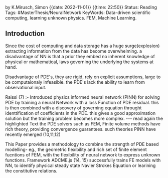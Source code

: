 by K.Mirusch, Simon 
{{date: 2022-11-01}} {{time: 22:50}}
Status: Reading
Tags: #MasterThesis/NeuralNetwork
KeyWords: Data-driven scientific computing, learning unknown physics. FEM, Machine Learning.



## Introduction 

Since the cost of computing and data storage has a huge surge(explosion) extracting information from the data has become overwhelming. a disadvantage of NN is that a prior they embed no inherent knowledge of physical or mathematical, laws governing the underlying the systems at hand.

Disadvantage of PDE's, they are rigid, rely on explicit assumptions, large to be computaionaly infeasible. the PDE's lack the ability to learn from observational input.

Raissi (7) :- Introduced physics informed neural network (PINN) for solving PDE by training a neural Network with a loss Function of PDE residual. this is then combined with a discovery of governing equation throught identtification of coefficients in the PDE.  this gives a good approximation solution but the training problem becomes more complex. --- read again the  highlighted Text
the PDE solvers such as FEM, Finite volume methods have rich theory, providing convergence guarantees. such theories PINN have recently emerged (10,11,12)

This Paper provides a methodology to combine the strength of PDE based modelling- eg., the geometric flexibility and rich set of finite element fucntions of FEM, with the flexibility of neural network to express unknown functions. 
Framework ADCME.js (14, 15) successfully trains FE models with NN, to identify physical steady state Navier Strokes Equation or learining the constitutive relations.

